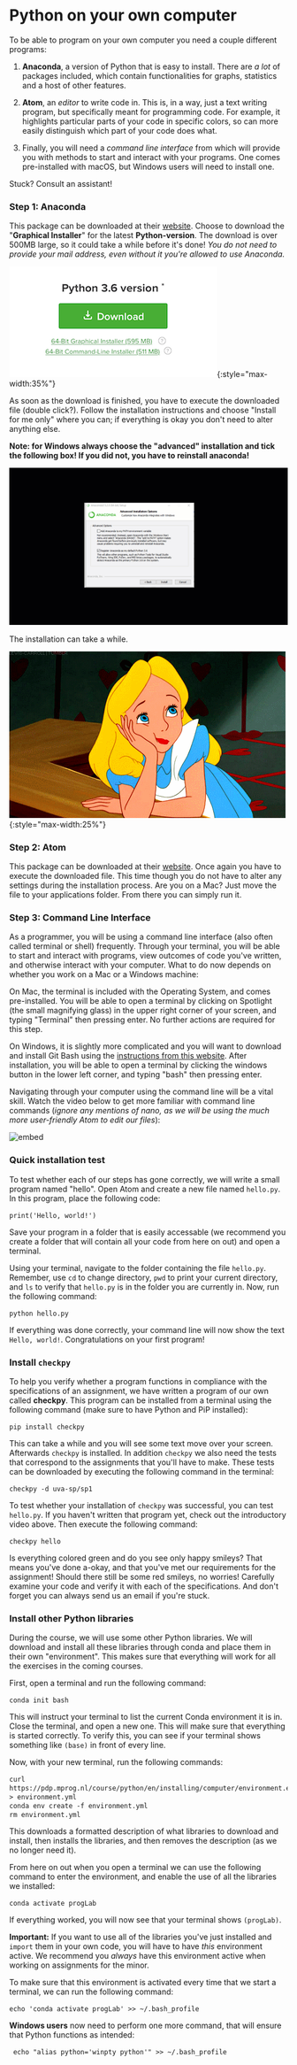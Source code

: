 # Python on your own computer

To be able to program on your own computer you need a couple different programs:

1. **Anaconda**, a version of Python that is easy to install. There are *a lot* of packages included, which contain functionalities for graphs, statistics and a host of other features.

2. **Atom**, an *editor* to write code in. This is, in a way, just a text writing program, but specifically meant for programming code. For example, it highlights particular parts of your code in specific colors, so can more easily distinguish which part of your code does what.

3. Finally, you will need a *command line interface* from which will provide you with methods to start and interact with your programs. One comes pre-installed with macOS, but Windows users will need to install one.

Stuck? Consult an assistant!

### Step 1: Anaconda

This package can be downloaded at their [website](https://www.anaconda.com/download/). Choose to download the "**Graphical Installer**" for the latest **Python-version**. The download is over 500MB large, so it could take a while before it's done! _You do not need to provide your mail address, even without it you're allowed to use Anaconda._

![Choose the "Graphical installer" for the latest Python version](download.png){:style="max-width:35%"}

As soon as the download is finished, you have to execute the downloaded file (double click?). Follow the installation instructions and choose "Install for me only" where you can; if everything is okay you don't need to alter anything else.

**Note: for Windows always choose the "advanced" installation and tick the following box! If you did not, you have to reinstall anaconda!**

![Tick the box: "Add to PATH" when installing Anaconda](anaconda_vinkje.gif)

The installation can take a while.

![](wait2.gif){:style="max-width:25%"}

### Step 2: Atom

This package can be downloaded at their [website](https://atom.io/). Once again you have to execute the downloaded file. This time though you do not have to alter any settings during the installation process. Are you on a Mac? Just move the file to your applications folder. From there you can simply run it.

### Step 3: Command Line Interface

As a programmer, you will be using a command line interface (also often called terminal or shell) frequently. Through your terminal, you will be able to start and interact with programs, view outcomes of code you've written, and otherwise interact with your computer. What to do now depends on whether you work on a Mac or a Windows machine:

On Mac, the terminal is included with the Operating System, and comes pre-installed. You will be able to open a terminal by clicking on Spotlight (the small magnifying glass) in the upper right corner of your screen, and typing "Terminal" then pressing enter. No further actions are required for this step.

On Windows, it is slightly more complicated and you will want to download and install Git Bash using the [instructions from this website](https://www.stanleyulili.com/git/how-to-install-git-bash-on-windows/). After installation, you will be able to open a terminal by clicking the windows button in the lower left corner, and typing "bash" then pressing enter.

Navigating through your computer using the command line will be a vital skill. Watch the video below to get more familiar with command line commands (_ignore any mentions of nano, as we will be using the much more user-friendly Atom to edit our files_):

![embed](https://www.youtube.com/embed/aKRYQsKR46I)

### Quick installation test

To test whether each of our steps has gone correctly, we will write a small program named "hello". Open Atom and create a new file named `hello.py`. In this program, place the following code:

	print('Hello, world!')

Save your program in a folder that is easily accessable (we recommend you create a folder that will contain all your code from here on out) and open a terminal.

Using your terminal, navigate to the folder containing the file `hello.py`. Remember, use `cd` to change directory, `pwd` to print your current directory, and `ls` to verify that `hello.py` is in the folder you are currently in. Now, run the following command:

	python hello.py

If everything was done correctly, your command line will now show the text `Hello, world!`. Congratulations on your first program!

### Install `checkpy`

To help you verify whether a program functions in compliance with the specifications of an assignment, we have written a program of our own called **checkpy**. This program can be installed from a terminal using the following command (make sure to have Python and PiP installed):

	pip install checkpy

This can take a while and you will see some text move over your screen. Afterwards `checkpy` is installed. In addition `checkpy` we also need the tests that correspond to the assignments that you'll have to make. These tests can be downloaded by executing the following command in the terminal:

	checkpy -d uva-sp/sp1

To test whether your installation of `checkpy` was successful, you can test `hello.py`. If you haven't written that program yet, check out the introductory video above. Then execute the following command:

	checkpy hello

Is everything colored green and do you see only happy smileys? That means you've done a-okay, and that you've met our requirements for the assignment! Should there still be some red smileys, no worries! Carefully examine your code and verify it with each of the specifications. And don't forget you can always send us an email if you're stuck.

### Install other Python libraries

During the course, we will use some other Python libraries. We will download and install all these libraries through conda and place them in their own "environment". This makes sure that everything will work for all the exercises in the coming courses.

First, open a terminal and run the following command:

    conda init bash

This will instruct your terminal to list the current Conda environment it is in. Close the terminal, and open a new one. This will make sure that everything is started correctly. To verify this, you can see if your terminal shows something like `(base)` in front of every line.

Now, with your new terminal, run the following commands:

	curl https://pdp.mprog.nl/course/python/en/installing/computer/environment.env > environment.yml
	conda env create -f environment.yml
	rm environment.yml


This downloads a formatted description of what libraries to download and install, then installs the libraries, and then removes the description (as we no longer need it).

From here on out when you open a terminal we can use the following command to enter the environment, and enable the use of all the libraries we installed:

    conda activate progLab

If everything worked, you will now see that your terminal shows `(progLab)`.

**Important:** If you want to use all of the libraries you've just installed and `import` them in your own code, you will have to have *this* environment active. We recommend you *always* have this environment active when working on assignments for the minor.

To make sure that this environment is activated every time that we start a terminal, we can run the following command:

    echo 'conda activate progLab' >> ~/.bash_profile

**Windows users** now need to perform one more command, that will ensure that Python functions as intended:

     echo "alias python='winpty python'" >> ~/.bash_profile
